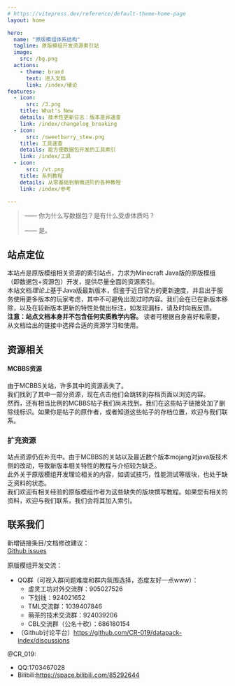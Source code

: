 ```yaml
---
# https://vitepress.dev/reference/default-theme-home-page
layout: home

hero:
  name: "原版模组体系结构"
  tagline: 原版模组开发资源索引站
  image:
    src: /bg.png
  actions:
    - theme: brand
      text: 进入文档
      link: /index/绪论
features:
  - icon:
      src: /3.png
    title: What's New
    details: 技术性更新日志：版本差异速查
    link: /index/changelog_breaking
  - icon: 
      src: /sweetbarry_stew.png
    title: 工具速查
    details: 能方便数据包开发的工具索引
    link: /index/工具
  - icon:
      src: /vt.png
    title: 系列教程
    details: 从零基础到稍微进阶的各种教程
    link: /index/参考

---
```



> —— 你为什么写数据包？是有什么受虐体质吗？
> 
> —— 是。

## 站点定位
本站点是原版模组相关资源的索引站点，力求为Minecraft Java版的原版模组（即数据包+资源包）开发，提供尽量全面的资源索引。  
本站文档*理论上*基于Java版最新版本，但鉴于近日官方的更新速度，并且出于服务使用更多版本的玩家考虑，其中不可避免出现过时内容。我们会在已在新版本移除，以及在较新版本更新的特性处做出标注，如发现漏标，请及时向我反馈。  
**注意：站点文档本身并不包含任何实质教学内容。** 读者可根据自身喜好和需要，从文档给出的链接中选择合适的资源学习和使用。
## 资源相关

#### MCBBS资源
由于MCBBS关站，许多其中的资源丢失了。  
我们找到了其中一部分资源，现在点击他们会跳转到存档页面以浏览内容。  
然而，还有相当比例的MCBBS帖子我们尚未找到。我们在这些帖子链接处加了删除线标识。如果你是帖子的原作者，或者知道这些帖子的存档位置，欢迎与我们联系。

### 扩充资源
站点资源仍在补充中。由于MCBBS的关站以及最近数个版本mojang对java版技术侧的改动，导致新版本相关特性的教程与介绍较为缺乏。  
此外关于原版模组开发理论相关的内容，如调试技巧，性能测试等版块，也处于缺乏资料的状态。  
我们欢迎有相关经验的原版模组作者为这些缺失的版块撰写教程。如果您有相关的资料，欢迎与我们联系，我们会将其加入索引。

## 联系我们
新增链接条目/文档修改建议：  
[Github issues](https://github.com/CR-019/datapack-index/issues)

原版模组开发交流：
- QQ群（可视入群问题难度和群内氛围选择，态度友好一点www）：
  - 虚灵工坊对外交流群：905027526
  - 下划线：924021652
  - TML交流群：1039407846
  - 萌茶的技术交流群：924039206
  - CBL交流群（公名十砍）：686180154
- （Github讨论平台）https://github.com/CR-019/datapack-index/discussions

@CR_019:
- QQ:1703467028
- Bilibili:https://space.bilibili.com/85292644
